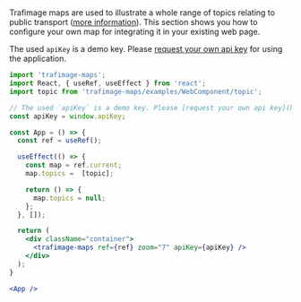 #

Trafimage maps are used to illustrate a whole range of topics relating to public transport ([more information](https://www.sbb.ch/en/bahnhof-services/bahnhoefe/karten-bahnhofplaene/trafimage-karten.html)).
This section shows you how to configure your own map for integrating it in your existing web page.

The used `apiKey` is a demo key. Please [request your own api key](http://developer.geops.io/) for using the application.

```jsx
import 'trafimage-maps';
import React, { useRef, useEffect } from 'react';
import topic from 'trafimage-maps/examples/WebComponent/topic';

// The used `apiKey` is a demo key. Please [request your own api key](http://developer.geops.io/) for using the application.
const apiKey = window.apiKey;

const App = () => {
  const ref = useRef();

  useEffect(() => {
    const map = ref.current;
    map.topics =  [topic];

    return () => {
      map.topics = null;
    };
  }, []);

  return (
    <div className="container">
      <trafimage-maps ref={ref} zoom="7" apiKey={apiKey} />
    </div>
  );
}

<App />
```
